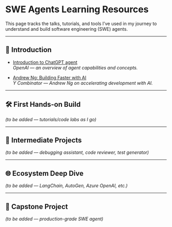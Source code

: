 # SWE Agents Learning Resources

This page tracks the talks, tutorials, and tools I’ve used in my journey to understand and build software engineering (SWE) agents.

---

## 🎥 Introduction

- [Introduction to ChatGPT agent](https://www.youtube.com/watch?v=1jn_RpbPbEc)  
  *OpenAI — an overview of agent capabilities and concepts.*

- [Andrew Ng: Building Faster with AI](https://www.youtube.com/watch?v=RNJCfif1dPY)  
  *Y Combinator — Andrew Ng on accelerating development with AI.*

---

## 🛠️ First Hands-on Build
*(to be added — tutorials/code labs as I go)*

---

## 🚀 Intermediate Projects
*(to be added — debugging assistant, code reviewer, test generator)*

---

## 🌐 Ecosystem Deep Dive
*(to be added — LangChain, AutoGen, Azure OpenAI, etc.)*

---

## 🎯 Capstone Project
*(to be added — production-grade SWE agent)*
